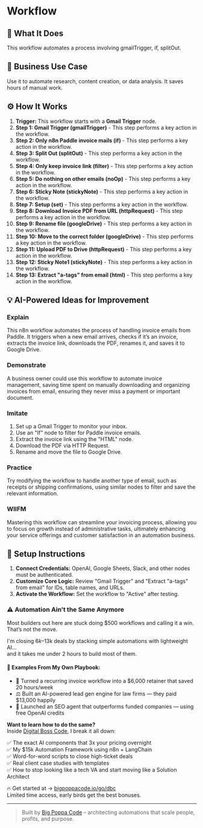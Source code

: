 # Workflow

## 🚀 What It Does
This workflow automates a process involving gmailTrigger, if, splitOut.

## 💼 Business Use Case
Use it to automate research, content creation, or data analysis. It saves hours of manual work.

## ⚙️ How It Works
1.  **Trigger:** This workflow starts with a **Gmail Trigger** node.
2. **Step 1: Gmail Trigger (gmailTrigger)** - This step performs a key action in the workflow.
3. **Step 2: Only n8n Paddle invoice mails (if)** - This step performs a key action in the workflow.
4. **Step 3: Split Out (splitOut)** - This step performs a key action in the workflow.
5. **Step 4: Only keep invoice link (filter)** - This step performs a key action in the workflow.
6. **Step 5: Do nothing on other emails (noOp)** - This step performs a key action in the workflow.
7. **Step 6: Sticky Note (stickyNote)** - This step performs a key action in the workflow.
8. **Step 7: Setup (set)** - This step performs a key action in the workflow.
9. **Step 8: Download Invoice PDF from URL (httpRequest)** - This step performs a key action in the workflow.
10. **Step 9: Rename file (googleDrive)** - This step performs a key action in the workflow.
11. **Step 10: Move to the correct folder (googleDrive)** - This step performs a key action in the workflow.
12. **Step 11: Upload PDF to Drive (httpRequest)** - This step performs a key action in the workflow.
13. **Step 12: Sticky Note1 (stickyNote)** - This step performs a key action in the workflow.
14. **Step 13: Extract "a-tags" from email (html)** - This step performs a key action in the workflow.

## 💡 AI-Powered Ideas for Improvement
### Explain
This n8n workflow automates the process of handling invoice emails from Paddle. It triggers when a new email arrives, checks if it’s an invoice, extracts the invoice link, downloads the PDF, renames it, and saves it to Google Drive.

### Demonstrate
A business owner could use this workflow to automate invoice management, saving time spent on manually downloading and organizing invoices from email, ensuring they never miss a payment or important document.

### Imitate
1. Set up a Gmail Trigger to monitor your inbox.
2. Use an "If" node to filter for Paddle invoice emails.
3. Extract the invoice link using the "HTML" node.
4. Download the PDF via HTTP Request.
5. Rename and move the file to Google Drive.

### Practice
Try modifying the workflow to handle another type of email, such as receipts or shipping confirmations, using similar nodes to filter and save the relevant information.

### WIIFM
Mastering this workflow can streamline your invoicing process, allowing you to focus on growth instead of administrative tasks, ultimately enhancing your service offerings and customer satisfaction in an automation business.

## 🔧 Setup Instructions
1. **Connect Credentials:** OpenAI, Google Sheets, Slack, and other nodes must be authenticated.
2. **Customize Core Logic:** Review "Gmail Trigger" and "Extract "a-tags" from email" for IDs, table names, and URLs.
3. **Activate the Workflow:** Set the workflow to "Active" after testing.

### ⚠️ Automation Ain’t the Same Anymore

Most builders out here are stuck doing $500 workflows and calling it a win.  
That’s not the move.  

I'm closing $6k–$13k deals by stacking simple automations with lightweight AI...  
and it takes me under 2 hours to build most of them.

#### 🧠 Examples From My Own Playbook:
- 🔁 Turned a recurring invoice workflow into a $6,000 retainer that saved 20 hours/week  
- ⚖️ Built an AI-powered lead gen engine for law firms — they paid $13,000 happily  
- 🚀 Launched an SEO agent that outperforms funded companies — using free OpenAI credits  

**Want to learn how to do the same?**  
Inside [Digital Boss Code](https://bigpoppacode.io/go/dbc), I break it all down:

✅ The exact AI components that 3x your pricing overnight  
✅ My $15k Automation Framework using n8n + LangChain  
✅ Word-for-word scripts to close high-ticket deals  
✅ Real client case studies with templates  
✅ How to stop looking like a tech VA and start moving like a Solution Architect  

🔥 Get started at → [bigpoppacode.io/go/dbc](https://bigpoppacode.io/go/dbc)  
Limited time access, early birds get the best bonuses.

---
> Built by [Big Poppa Code](https://bigpoppacode.io) – architecting automations that scale people, profits, and purpose.
